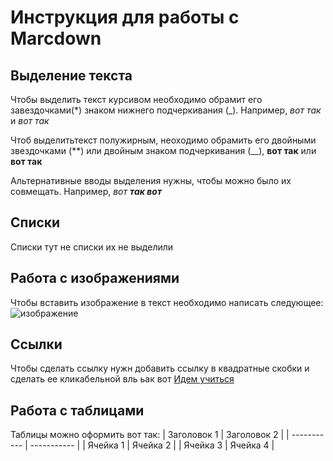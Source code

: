 # Инструкция для работы с Marcdown

## Выделение текста

Чтобы выделить текст курсивом необходимо обрамит его завездочками(*) знаком нижнего подчеркивания (_). Например, *вот так* и _вот так_

Чтоб выделитьтекст полужирным, неоходимо обрамить его двойными звездочками (**) или двойным знаком подчеркивания (__), **вот так** или __вот так__

Альтернативные вводы выделения нужны, чтобы можно было их совмещать. Например, _вот **так вот**_
## Списки
Списки тут не списки их не выделили
## Работа с изображениями

Чтобы вставить изображение в текст необходимо написать следующее:
![изображение](картинка.png)
## Ссылки
Чтобы сделать ссылку нужн добавить ссылку в квадратные скобки и сделать ее кликабельной вль ьак вот [Идем учиться](https://gb.ru)

## Работа с таблицами
Таблицы  можно оформить вот так:
| Заголовок 1 | Заголовок 2 |
| ----------- | ----------- |
| Ячейка 1    | Ячейка 2   |
| Ячейка 3    | Ячейка 4   |


